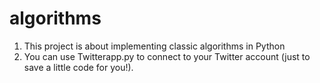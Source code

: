 # algorithms
1. This project is about implementing classic algorithms in Python
2. You can use Twitterapp.py to connect to your Twitter account (just to save a little code for you!).


